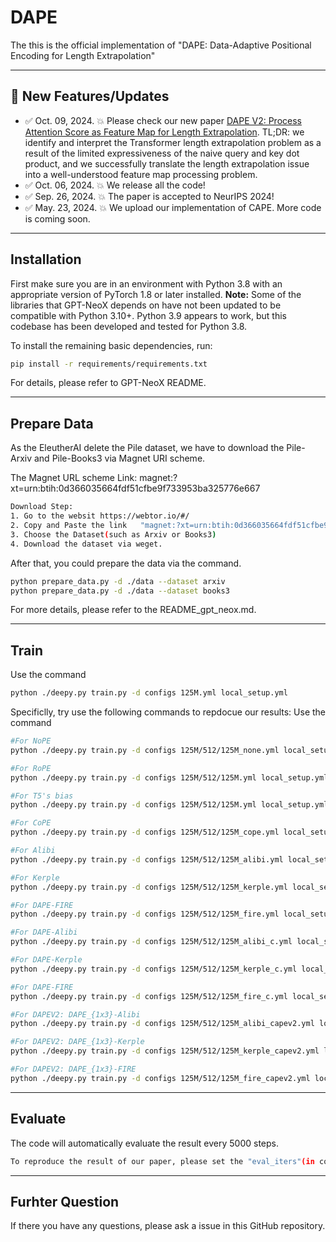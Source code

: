 # DAPE
The this is the official implementation of "DAPE: Data-Adaptive Positional Encoding for Length Extrapolation"

---
## 🚩 **New Features/Updates**
- ✅ Oct. 09, 2024. 💥 Please check our new paper [DAPE V2: Process Attention Score as Feature Map for Length Extrapolation](https://arxiv.org/abs/2410.04798). TL;DR: we identify and interpret the Transformer length extrapolation problem as a result of the limited expressiveness of the naive query and key dot product, and we successfully translate the length extrapolation issue into a well-understood feature map processing problem. 
- ✅ Oct. 06, 2024. 💥 We release all the code!
- ✅ Sep. 26, 2024. 💥 The paper is accepted to NeurIPS 2024!
- ✅ May. 23, 2024. 💥 We upload our implementation of CAPE. More code is coming soon.

---
**Installation**
---


First make sure you are in an environment with Python 3.8 with an appropriate version of PyTorch 1.8 or later installed. **Note:** Some of the libraries that GPT-NeoX depends on have not been updated to be compatible with Python 3.10+. Python 3.9 appears to work, but this codebase has been developed and tested for Python 3.8.

To install the remaining basic dependencies, run:

```bash
pip install -r requirements/requirements.txt
```
For details, please refer to GPT-NeoX README.

---
**Prepare Data**
---

As the EleutherAI delete the Pile dataset, we have to download the Pile-Arxiv and Pile-Books3 via Magnet URI scheme.

The Magnet URL scheme Link: magnet:?xt=urn:btih:0d366035664fdf51cfbe9f733953ba325776e667
```bash
Download Step:
1. Go to the websit https://webtor.io/#/
2. Copy and Paste the link   "magnet:?xt=urn:btih:0d366035664fdf51cfbe9f733953ba325776e667".
3. Choose the Dataset(such as Arxiv or Books3)
4. Download the dataset via weget.
```


After that, you could prepare the data via the command. 
```bash
python prepare_data.py -d ./data --dataset arxiv 
python prepare_data.py -d ./data --dataset books3 
```
For more details, please refer to the README_gpt_neox.md.


---
**Train**
---
Use the command
```bash
python ./deepy.py train.py -d configs 125M.yml local_setup.yml
```
Specificlly, try use the following commands to repdocue our results:
Use the command
```bash
#For NoPE
python ./deepy.py train.py -d configs 125M/512/125M_none.yml local_setup.yml

#For RoPE
python ./deepy.py train.py -d configs 125M/512/125M.yml local_setup.yml

#For T5's bias
python ./deepy.py train.py -d configs 125M/512/125M.yml local_setup.yml

#For CoPE
python ./deepy.py train.py -d configs 125M/512/125M_cope.yml local_setup.yml

#For Alibi
python ./deepy.py train.py -d configs 125M/512/125M_alibi.yml local_setup.yml

#For Kerple
python ./deepy.py train.py -d configs 125M/512/125M_kerple.yml local_setup.yml

#For DAPE-FIRE
python ./deepy.py train.py -d configs 125M/512/125M_fire.yml local_setup.yml

#For DAPE-Alibi
python ./deepy.py train.py -d configs 125M/512/125M_alibi_c.yml local_setup.yml

#For DAPE-Kerple
python ./deepy.py train.py -d configs 125M/512/125M_kerple_c.yml local_setup.yml

#For DAPE-FIRE
python ./deepy.py train.py -d configs 125M/512/125M_fire_c.yml local_setup.yml

#For DAPEV2: DAPE_{1x3}-Alibi
python ./deepy.py train.py -d configs 125M/512/125M_alibi_capev2.yml local_setup.yml

#For DAPEV2: DAPE_{1x3}-Kerple
python ./deepy.py train.py -d configs 125M/512/125M_kerple_capev2.yml local_setup.yml

#For DAPEV2: DAPE_{1x3}-FIRE
python ./deepy.py train.py -d configs 125M/512/125M_fire_capev2.yml local_setup.yml
```

---
**Evaluate**
---
The code will automatically evaluate the result every 5000 steps.
```bash
To reproduce the result of our paper, please set the "eval_iters"(in config yml files) to 20
```
---
**Furhter Question**
---
If there you have any questions, please ask a issue in this GitHub repository.
